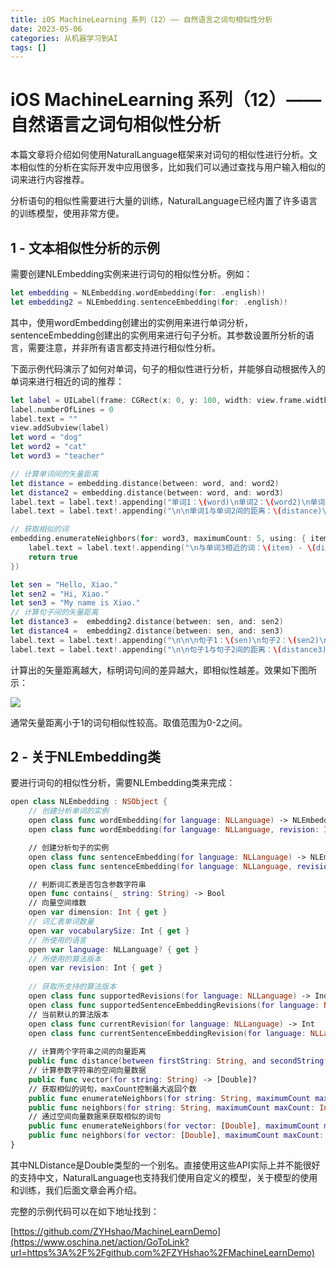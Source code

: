 ```yaml
---
title: iOS MachineLearning 系列（12）—— 自然语言之词句相似性分析
date: 2023-05-06
categories: 从机器学习到AI
tags: []
---
```

# iOS MachineLearning 系列（12）—— 自然语言之词句相似性分析

本篇文章将介绍如何使用NaturalLanguage框架来对词句的相似性进行分析。文本相似性的分析在实际开发中应用很多，比如我们可以通过查找与用户输入相似的词来进行内容推荐。

分析语句的相似性需要进行大量的训练，NaturalLanguage已经内置了许多语言的训练模型，使用非常方便。

## 1 - 文本相似性分析的示例

需要创建NLEmbedding实例来进行词句的相似性分析。例如：

```swift
let embedding = NLEmbedding.wordEmbedding(for: .english)!
let embedding2 = NLEmbedding.sentenceEmbedding(for: .english)!
```

其中，使用wordEmbedding创建出的实例用来进行单词分析，sentenceEmbedding创建出的实例用来进行句子分析。其参数设置所分析的语言，需要注意，并非所有语言都支持进行相似性分析。

下面示例代码演示了如何对单词，句子的相似性进行分析，并能够自动根据传入的单词来进行相近的词的推荐：

```swift
let label = UILabel(frame: CGRect(x: 0, y: 100, width: view.frame.width, height: 500))
label.numberOfLines = 0
label.text = ""
view.addSubview(label)
let word = "dog"
let word2 = "cat"
let word3 = "teacher"

// 计算单词间的矢量距离
let distance = embedding.distance(between: word, and: word2)
let distance2 = embedding.distance(between: word, and: word3)
label.text = label.text!.appending("单词1：\(word)\n单词2：\(word2)\n单词3：\(word3)")
label.text = label.text!.appending("\n\n单词1与单词2间的距离：\(distance)\n单词1与单词3间的距离：\(distance2)")

// 获取相似的词
embedding.enumerateNeighbors(for: word3, maximumCount: 5, using: { item, distance in
    label.text = label.text!.appending("\n与单词3相近的词：\(item) - \(distance)")
    return true
})

let sen = "Hello, Xiao."
let sen2 = "Hi, Xiao."
let sen3 = "My name is Xiao."
// 计算句子间的矢量距离
let distance3 =  embedding2.distance(between: sen, and: sen2)
let distance4 =  embedding2.distance(between: sen, and: sen3)
label.text = label.text!.appending("\n\n\n句子1：\(sen)\n句子2：\(sen2)\n句子3：\(sen3)")
label.text = label.text!.appending("\n\n句子1与句子2间的距离：\(distance3)\n句子1与句子3间的距离：\(distance4)")
```

计算出的矢量距离越大，标明词句间的差异越大，即相似性越差。效果如下图所示：

![](https://oscimg.oschina.net/oscnet/up-5238550d5872a91583f610906b388ba569c.png)

通常矢量距离小于1的词句相似性较高。取值范围为0-2之间。

## 2 - 关于NLEmbedding类

要进行词句的相似性分析，需要NLEmbedding类来完成：

```swift
open class NLEmbedding : NSObject {
    // 创建分析单词的实例
    open class func wordEmbedding(for language: NLLanguage) -> NLEmbedding?
    open class func wordEmbedding(for language: NLLanguage, revision: Int) -> NLEmbedding?

    // 创建分析句子的实例
    open class func sentenceEmbedding(for language: NLLanguage) -> NLEmbedding?
    open class func sentenceEmbedding(for language: NLLanguage, revision: Int) -> NLEmbedding?

    // 判断词汇表是否包含参数字符串
    open func contains(_ string: String) -> Bool
    // 向量空间维数
    open var dimension: Int { get }
    // 词汇表单词数量
    open var vocabularySize: Int { get }
    // 所使用的语言
    open var language: NLLanguage? { get }
    // 所使用的算法版本
    open var revision: Int { get }
    
    // 获取所支持的算法版本
    open class func supportedRevisions(for language: NLLanguage) -> IndexSet
    open class func supportedSentenceEmbeddingRevisions(for language: NLLanguage) -> IndexSet
    // 当前默认的算法版本
    open class func currentRevision(for language: NLLanguage) -> Int
    open class func currentSentenceEmbeddingRevision(for language: NLLanguage) -> Int
    
    // 计算两个字符串之间的向量距离
    public func distance(between firstString: String, and secondString: String, distanceType: NLDistanceType = .cosine) -> NLDistance
    // 计算参数字符串的空间向量数据
    public func vector(for string: String) -> [Double]?
    // 获取相似的词句，maxCount控制最大返回个数
    public func enumerateNeighbors(for string: String, maximumCount maxCount: Int, distanceType: NLDistanceType = .cosine, using block: (String, NLDistance) -> Bool)
    public func neighbors(for string: String, maximumCount maxCount: Int, distanceType: NLDistanceType = .cosine) -> [(String, NLDistance)]
    // 通过空间向量数据来获取相似的词句
    public func enumerateNeighbors(for vector: [Double], maximumCount maxCount: Int, distanceType: NLDistanceType = .cosine, using block: (String, NLDistance) -> Bool)
    public func neighbors(for vector: [Double], maximumCount maxCount: Int, distanceType: NLDistanceType = .cosine) -> [(String, NLDistance)]
}
```

其中NLDistance是Double类型的一个别名。直接使用这些API实际上并不能很好的支持中文，NaturalLanguage也支持我们使用自定义的模型，关于模型的使用和训练，我们后面文章会再介绍。

完整的示例代码可以在如下地址找到：

[https://github.com/ZYHshao/MachineLearnDemo](https://www.oschina.net/action/GoToLink?url=https%3A%2F%2Fgithub.com%2FZYHshao%2FMachineLearnDemo)